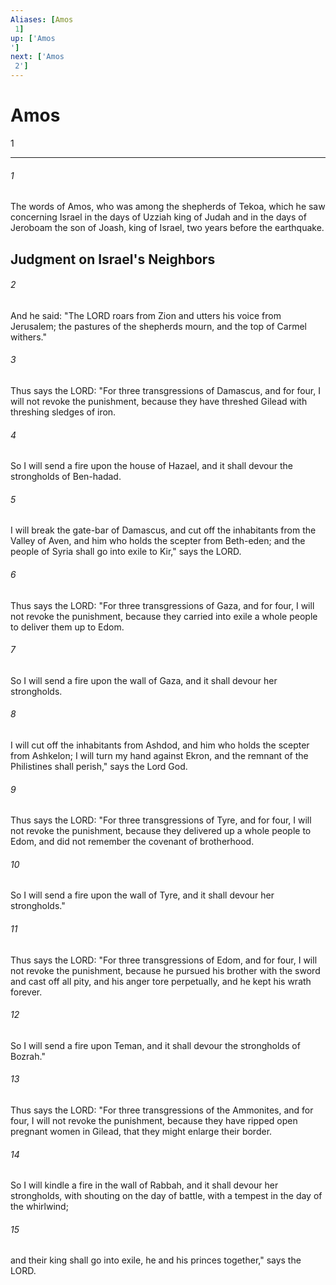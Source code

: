 ```yaml
---
Aliases: [Amos 1]
up: ['Amos']
next: ['Amos 2']
---
```

# Amos 1

***
 

###### 1 
The words of Amos, who was among the shepherds of Tekoa, which he saw concerning Israel in the days of Uzziah king of Judah and in the days of Jeroboam the son of Joash, king of Israel, two years before the earthquake.  ## Judgment on Israel's Neighbors  

###### 2 
And he said: "The LORD roars from Zion  and utters his voice from Jerusalem;  the pastures of the shepherds mourn,  and the top of Carmel withers."  

###### 3 
Thus says the LORD: "For three transgressions of Damascus,  and for four, I will not revoke the punishment,  because they have threshed Gilead  with threshing sledges of iron.   

###### 4 
So I will send a fire upon the house of Hazael,  and it shall devour the strongholds of Ben-hadad.   

###### 5 
I will break the gate-bar of Damascus,  and cut off the inhabitants from the Valley of Aven,  and him who holds the scepter from Beth-eden;  and the people of Syria shall go into exile to Kir,"  says the LORD.  

###### 6 
Thus says the LORD: "For three transgressions of Gaza,  and for four, I will not revoke the punishment,  because they carried into exile a whole people  to deliver them up to Edom.   

###### 7 
So I will send a fire upon the wall of Gaza,  and it shall devour her strongholds.   

###### 8 
I will cut off the inhabitants from Ashdod,  and him who holds the scepter from Ashkelon;  I will turn my hand against Ekron,  and the remnant of the Philistines shall perish,"  says the Lord God.  

###### 9 
Thus says the LORD: "For three transgressions of Tyre,  and for four, I will not revoke the punishment,  because they delivered up a whole people to Edom,  and did not remember the covenant of brotherhood.   

###### 10 
So I will send a fire upon the wall of Tyre,  and it shall devour her strongholds."  

###### 11 
Thus says the LORD: "For three transgressions of Edom,  and for four, I will not revoke the punishment,  because he pursued his brother with the sword  and cast off all pity,  and his anger tore perpetually,  and he kept his wrath forever.   

###### 12 
So I will send a fire upon Teman,  and it shall devour the strongholds of Bozrah."  

###### 13 
Thus says the LORD: "For three transgressions of the Ammonites,  and for four, I will not revoke the punishment,  because they have ripped open pregnant women in Gilead,  that they might enlarge their border.   

###### 14 
So I will kindle a fire in the wall of Rabbah,  and it shall devour her strongholds,  with shouting on the day of battle,  with a tempest in the day of the whirlwind;   

###### 15 
and their king shall go into exile,  he and his princes together,"  says the LORD.
